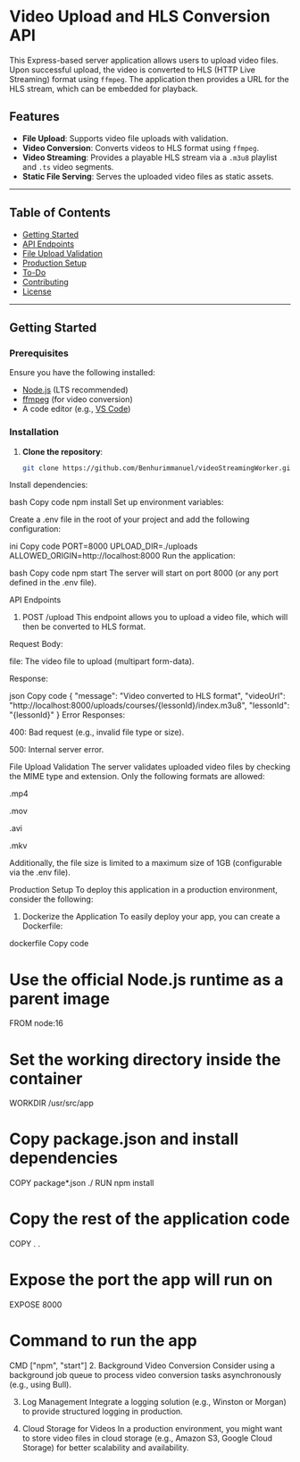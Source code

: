 # Video Upload and HLS Conversion API

This Express-based server application allows users to upload video files. Upon successful upload, the video is converted to HLS (HTTP Live Streaming) format using `ffmpeg`. The application then provides a URL for the HLS stream, which can be embedded for playback.

## Features

- **File Upload**: Supports video file uploads with validation.
- **Video Conversion**: Converts videos to HLS format using `ffmpeg`.
- **Video Streaming**: Provides a playable HLS stream via a `.m3u8` playlist and `.ts` video segments.
- **Static File Serving**: Serves the uploaded video files as static assets.

---

## Table of Contents

- [Getting Started](#getting-started)
- [API Endpoints](#api-endpoints)
- [File Upload Validation](#file-upload-validation)
- [Production Setup](#production-setup)
- [To-Do](#to-do)
- [Contributing](#contributing)
- [License](#license)

---

## Getting Started

### Prerequisites

Ensure you have the following installed:

- [Node.js](https://nodejs.org/) (LTS recommended)
- [ffmpeg](https://ffmpeg.org/download.html) (for video conversion)
- A code editor (e.g., [VS Code](https://code.visualstudio.com/))

### Installation

1. **Clone the repository**:

   ```bash
   git clone https://github.com/Benhurimmanuel/videoStreamingWorker.git
Install dependencies:

bash
Copy code
npm install
Set up environment variables:

Create a .env file in the root of your project and add the following configuration:

ini
Copy code
PORT=8000
UPLOAD_DIR=./uploads
ALLOWED_ORIGIN=http://localhost:8000
Run the application:

bash
Copy code
npm start
The server will start on port 8000 (or any port defined in the .env file).

API Endpoints
1. POST /upload
This endpoint allows you to upload a video file, which will then be converted to HLS format.

Request Body:

file: The video file to upload (multipart form-data).

Response:

json
Copy code
{
  "message": "Video converted to HLS format",
  "videoUrl": "http://localhost:8000/uploads/courses/{lessonId}/index.m3u8",
  "lessonId": "{lessonId}"
}
Error Responses:

400: Bad request (e.g., invalid file type or size).

500: Internal server error.

File Upload Validation
The server validates uploaded video files by checking the MIME type and extension. Only the following formats are allowed:

.mp4

.mov

.avi

.mkv

Additionally, the file size is limited to a maximum size of 1GB (configurable via the .env file).

Production Setup
To deploy this application in a production environment, consider the following:

1. Dockerize the Application
To easily deploy your app, you can create a Dockerfile:

dockerfile
Copy code
# Use the official Node.js runtime as a parent image
FROM node:16

# Set the working directory inside the container
WORKDIR /usr/src/app

# Copy package.json and install dependencies
COPY package*.json ./
RUN npm install

# Copy the rest of the application code
COPY . .

# Expose the port the app will run on
EXPOSE 8000

# Command to run the app
CMD ["npm", "start"]
2. Background Video Conversion
Consider using a background job queue to process video conversion tasks asynchronously (e.g., using Bull).

3. Log Management
Integrate a logging solution (e.g., Winston or Morgan) to provide structured logging in production.

4. Cloud Storage for Videos
In a production environment, you might want to store video files in cloud storage (e.g., Amazon S3, Google Cloud Storage) for better scalability and availability.

